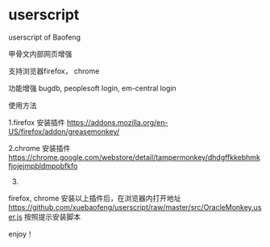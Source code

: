 userscript
==========

userscript of Baofeng

甲骨文内部网页增强



支持浏览器firefox， chrome

功能增强
bugdb, peoplesoft login, em-central login


使用方法

1.firefox
安装插件
https://addons.mozilla.org/en-US/firefox/addon/greasemonkey/

2.chrome
安装插件
https://chrome.google.com/webstore/detail/tampermonkey/dhdgffkkebhmkfjojejmpbldmpobfkfo

3.
firefox, chrome 安装以上插件后，在浏览器内打开地址
https://github.com/xuebaofeng/userscript/raw/master/src/OracleMonkey.user.js
按照提示安装脚本

enjoy！
